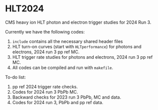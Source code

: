 # HLT2024

CMS heavy ion HLT photon and electron trigger studies for 2024 Run 3.

Currently we have the following codes:
1. `include` contains all the necessary shared header files
2. HLT turn-on curves (start with `HLTperformance`) for photons and electrons, 2024 run 3 pp ref MC.
3. HLT trigger rate studies for photons and electrons, 2024 run 3 pp ref MC.
4. All codes can be compiled and run with `makefile`.

To-do list:
1. pp ref 2024 trigger rate checks.
1. Codes for 2024 run 3 PbPb MC.
2. Backward checks for 2023 run 3 PbPb, MC and data.
3. Codes for 2024 run 3, PbPb and pp ref data.